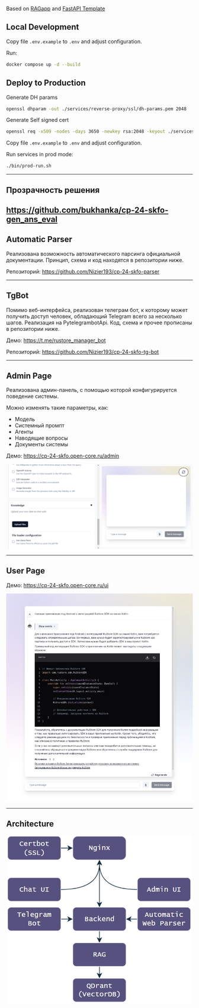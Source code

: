 Based on [RAGapp](https://github.com/ragapp/ragapp) and [FastAPI Template](https://github.com/idashevskii/fastapi-postgres-template)

## Local Development

Copy file `.env.example` to `.env` and adjust configuration.

Run:

```bash
docker compose up -d --build
```

## Deploy to Production

Generate DH params

```sh
openssl dhparam -out ./services/reverse-proxy/ssl/dh-params.pem 2048
```

Generate Self signed cert

```sh
openssl req -x509 -nodes -days 3650 -newkey rsa:2048 -keyout ./services/reverse-proxy/ssl/self-signed/key.pem -out ./services/reverse-proxy/ssl/self-signed/cert.pem
```

Copy file `.env.example` to `.env` and adjust configuration.

Run services in prod mode:

```bash
./bin/prod-run.sh
```

---
## Прозрачность решения
https://github.com/bukhanka/cp-24-skfo-gen_ans_eval
---
## Automatic Parser
Реализована возможность автоматического парсинга официальной документации.
Принцип, схема и код находятся в репозитории ниже.

Репозиторий: https://github.com/Nizier193/cp-24-skfo-parser

---
## TgBot
Помимо веб-интерфейса, реализован телеграм бот, к которому может получить доступ человек, обладающий Telegram всего за несколько шагов.
Реализация на PytelegrambotApi. Код, схема и прочее прописаны в репозитории ниже.

Демо: https://t.me/rustore_manager_bot

Репозиторий: https://github.com/Nizier193/cp-24-skfo-tg-bot

---
## Admin Page
Реализована админ-панель, с помощью которой конфигурируется поведение системы.

Можно изменять такие параметры, как:
* Модель
* Системный промпт
* Агенты
* Наводящие вопросы
* Документы системы

Демо: https://cp-24-skfo.open-core.ru/admin

![img_1.png](docs/images/img_1.png)

---

## User Page
Демо: https://cp-24-skfo.open-core.ru/ui

![img.png](docs/images/img.png)

---

## Architecture

![img_2.png](docs/images/img_2.png)
